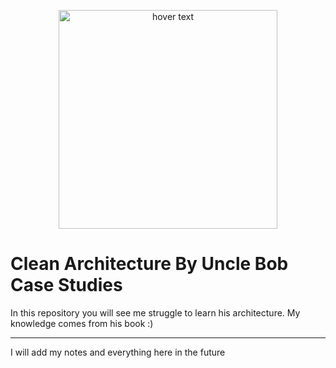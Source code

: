 <p align="center" style="text-align: center;">
  <img src="https://blog.cleancoder.com/uncle-bob/images/2012-08-13-the-clean-architecture/CleanArchitecture.jpg" width="350" title="hover text">
</p>

# Clean Architecture By Uncle Bob Case Studies

In this repository you will see me struggle to learn his architecture. My knowledge comes from his book :)

---

I will add my notes and everything here in the future
